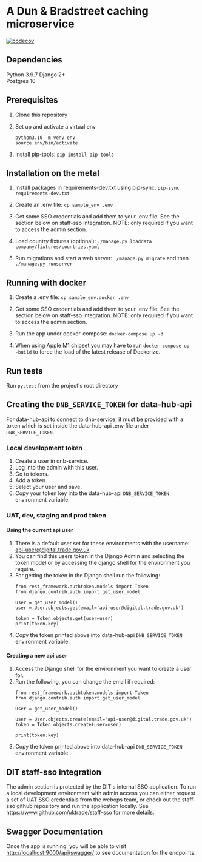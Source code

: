 # A Dun & Bradstreet caching microservice

[![codecov](https://codecov.io/gh/uktrade/dnb-service/branch/master/graph/badge.svg)](https://codecov.io/gh/uktrade/dnb-service)

## Dependencies

Python 3.9.7
Django 2+  
Postgres 10  

## Prerequisites

1. Clone this repository

2. Set up and activate a virtual env  
   ````
   python3.10 -m venv env
   source env/bin/activate
   ````

3. Install pip-tools: `pip install pip-tools`

## Installation on the metal

1. Install packages in requirements-dev.txt using pip-sync: `pip-sync requirements-dev.txt`

2. Create an .env file: `cp sample_env .env`

3. Get some SSO credentials and add them to your .env file. See the section below on staff-sso integration.
   NOTE: only required if you want to access the admin section.

4. Load country fixtures (optional): `./manage.py loaddata company/fixtures/countries.yaml`

5. Run migrations and start a web server: `./manage.py migrate` and then `./manage.py runserver`

## Running with docker

1. Create a .env file: `cp sample_env.docker .env`

2. Get some SSO credentials and add them to your .env file. See the section below on staff-sso integration.
   NOTE: only required if you want to access the admin section.

3. Run the app under docker-compose: `docker-compose up -d`

4. When using Apple M1 chipset you may have to run `docker-compose up --build` to force the load of the latest release of Dockerize.

## Run tests

Run `py.test` from the project's root directory

## Creating the `DNB_SERVICE_TOKEN` for data-hub-api

For data-hub-api to connect to dnb-service, it must be provided with a token which is set inside the data-hub-api .env file under `DNB_SERVICE_TOKEN`.

### Local development token

1. Create a user in dnb-service.
2. Log into the admin with this user.
3. Go to tokens.
4. Add a token.
5. Select your user and save.
6. Copy your token key into the data-hub-api `DNB_SERVICE_TOKEN` environment variable.

### UAT, dev, staging and prod token

#### Using the current api user

1. There is a default user set for these environments with the username: api-user@digital.trade.gov.uk
2. You can find this users token in the Django Admin and selecting the token model or by accessing the django shell for the environment you require.
3. For getting the token in the Django shell run the following:
   ```
   from rest_framework.authtoken.models import Token
   from django.contrib.auth import get_user_model

   User = get_user_model()
   user = User.objects.get(email='api-user@digital.trade.gov.uk')

   token = Token.objects.get(user=user)
   print(token.key)
   ```
4. Copy the token printed above into data-hub-api `DNB_SERVICE_TOKEN` environment variable.

#### Creating a new api user

1. Access the Django shell for the environment you want to create a user for.
2. Run the following, you can change the email if required:
   ```
   from rest_framework.authtoken.models import Token
   from django.contrib.auth import get_user_model

   User = get_user_model()

   user = User.objects.create(email='api-user@digital.trade.gov.uk')
   token = Token.objects.create(user=user)

   print(token.key)
   ```
4. Copy the token printed above into data-hub-api `DNB_SERVICE_TOKEN` environment variable.

## DIT staff-sso integration

The admin section is protected by the DIT's internal SSO application.  To run a local development environment with admin
access you can either request a set of UAT SSO credentials from the webops team, or check out the staff-sso github
repository and run the application locally. See <https://www.github.com/uktrade/staff-sso> for more details.

## Swagger Documentation

Once the app is running, you will be able to visit <http://localhost:9000/api/swagger/> to see documentation for the endpoints.
